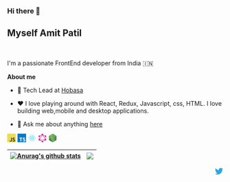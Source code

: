 ### Hi there 👋

## Myself Amit Patil

<!-- ![Amit's Most used languages](https://github-readme-stats.vercel.app/api/top-langs?username=amitpatil321&show_icons=true&count_private=true&theme=gotham) -->

<br />

I'm a passionate FrontEnd developer from India 🇮🇳

**About me**

- 💼 Tech Lead at [Hobasa](https://hobasa.com/)

- ❤️ I love playing around with React, Redux, Javascript, css, HTML. I love building web,mobile and desktop applications.

- 💬 Ask me about anything [here](https://github.com/amitpatil321/amitpatil321/issues)

<code><img height="20" src="https://raw.githubusercontent.com/github/explore/80688e429a7d4ef2fca1e82350fe8e3517d3494d/topics/javascript/javascript.png"></code>
<code><img height="20" src="https://raw.githubusercontent.com/github/explore/80688e429a7d4ef2fca1e82350fe8e3517d3494d/topics/typescript/typescript.png"></code>
<code><img height="20" src="https://raw.githubusercontent.com/github/explore/80688e429a7d4ef2fca1e82350fe8e3517d3494d/topics/react/react.png"></code>
<code><img height="20" src="https://raw.githubusercontent.com/github/explore/5c058a388828bb5fde0bcafd4bc867b5bb3f26f3/topics/graphql/graphql.png"></code>
<code><img height="20" src="https://raw.githubusercontent.com/github/explore/80688e429a7d4ef2fca1e82350fe8e3517d3494d/topics/nodejs/nodejs.png"></code>

| <a href="https://github.com/amitpatil321/github-readme-stats"><img align="center" src="https://github-readme-stats.vercel.app/api?username=amitpatil321&show_icons=true&include_all_commits=true&theme=buefy&hide_border=true" alt="Anurag's github stats" /></a> | <a href="https://github.com/amitpatil321/github-readme-stats"><img align="center" src="https://github-readme-stats.vercel.app/api/top-langs/?username=amitpatil321&layout=compact&theme=buefy&hide_border=true" /></a> |
| ----------------------------------------------------------------------------------------------------------------------------------------------------------------------------------------------------------------------------------------------------------------- | ---------------------------------------------------------------------------------------------------------------------------------------------------------------------------------------------------------------------- |

<a href="https://twitter.com/anuraghazru">
  <img align="right" alt="Anurag Hazra | Twitter" width="21px" src="https://raw.githubusercontent.com/amitpatil321/amitpatil321/master/assets/twitter.svg" />
</a>
